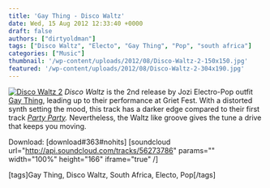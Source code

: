 ```yaml
---
title: 'Gay Thing - Disco Waltz'
date: Wed, 15 Aug 2012 12:33:40 +0000
draft: false
authors: ["dirtyoldman"]
tags: ["Disco Waltz", "Electo", "Gay Thing", "Pop", "south africa"]
categories: ["Music"]
thumbnail: '/wp-content/uploads/2012/08/Disco-Waltz-2-150x150.jpg'
featured: '/wp-content/uploads/2012/08/Disco-Waltz-2-304x190.jpg'
---
```


[![](/wp-content/uploads/2012/08/Disco-Waltz-2-e1345033455611.jpg "Disco Waltz 2")](/2012/08/15/gay-thing-disco-waltz/disco-waltz-2/) _Disco Waltz_ is the 2nd release by Jozi Electro-Pop outfit [Gay Thing](https://soundcloud.com/gaything/), leading up to their performance at Griet Fest. With a distorted synth setting the mood, this track has a darker edge compared to their first track _[Party Party](/2012/08/09/gay-thing-party-party/)._ Nevertheless, the Waltz like groove gives the tune a drive that keeps you moving.

Download: \[download#363#nohits\] \[soundcloud url="http://api.soundcloud.com/tracks/56273786" params="" width="100%" height="166" iframe="true" /\]

\[tags\]Gay Thing, Disco Waltz, South Africa, Electo, Pop\[/tags\]
